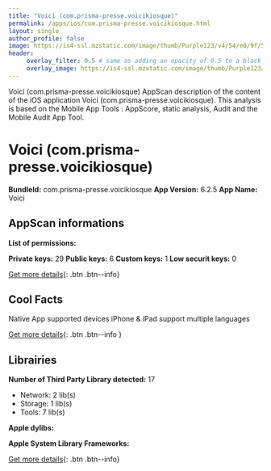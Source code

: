 ```yaml
---
title: "Voici (com.prisma-presse.voicikiosque)"
permalink: /apps/ios/com.prisma-presse.voicikiosque.html
layout: single
author_profile: false
image: https://is4-ssl.mzstatic.com/image/thumb/Purple123/v4/54/e0/9f/54e09f32-d15d-90e5-4fbf-6d827f984d9e/AppIcon-0-1x_U007emarketing-0-0-85-220-0-7.png/512x512bb.jpg
header: 
     overlay_filter: 0.5 # same as adding an opacity of 0.5 to a black background
     overlay_image: https://is4-ssl.mzstatic.com/image/thumb/Purple123/v4/54/e0/9f/54e09f32-d15d-90e5-4fbf-6d827f984d9e/AppIcon-0-1x_U007emarketing-0-0-85-220-0-7.png/512x512bb.jpg
---
```

Voici (com.prisma-presse.voicikiosque) AppScan description of the content of the iOS application Voici (com.prisma-presse.voicikiosque). This analysis is based on the Mobile App Tools : AppScore, static analysis, Audit and the Mobile Audit App Tool.

# Voici (com.prisma-presse.voicikiosque)

**BundleId:** com.prisma-presse.voicikiosque
**App Version:** 6.2.5
**App Name:** Voici


## AppScan informations 

**List of permissions:** 
  
  
**Private keys:** 29
**Public keys:** 6
**Custom keys:** 1
**Low securit keys:** 0
  
[Get more details](/pricing.html){: .btn .btn--info}

## Cool Facts

Native App
supported devices iPhone & iPad
support multiple languages
  
[Get more details](/pricing.html){: .btn .btn--info }

## Librairies 
**Number of Third Party Library detected:** 17
- Network: 2 lib(s)
- Storage: 1 lib(s)
- Tools: 7 lib(s)


**Apple dylibs:**


**Apple System Library Frameworks:**


  
[Get more details](/pricing.html){: .btn .btn--info}


